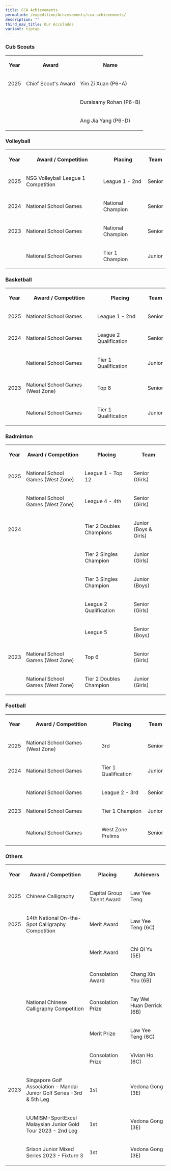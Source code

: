 ```yaml
---
title: CCA Achievements
permalink: /expedition/Achievements/cca-achievements/
description: ""
third_nav_title: Our Accolades
variant: tiptap
---
```

<h3>Cub Scouts</h3>
<table style="minWidth: 75px">
<colgroup>
<col>
<col>
<col>
</colgroup>
<tbody>
<tr>
<th rowspan="1" colspan="1">
<p>Year</p>
</th>
<th rowspan="1" colspan="1">
<p>Award</p>
</th>
<th rowspan="1" colspan="1">
<p>Name</p>
</th>
</tr>
<tr>
<td rowspan="1" colspan="1">
<p>2025</p>
</td>
<td rowspan="1" colspan="1">
<p>Chief Scout's Award</p>
</td>
<td rowspan="1" colspan="1">
<p>Yim Zi Xuan (P6-A)</p>
</td>
</tr>
<tr>
<td rowspan="1" colspan="1">
<p></p>
</td>
<td rowspan="1" colspan="1">
<p></p>
</td>
<td rowspan="1" colspan="1">
<p>Duraisamy Rohan (P6-B)</p>
</td>
</tr>
<tr>
<td rowspan="1" colspan="1">
<p></p>
</td>
<td rowspan="1" colspan="1">
<p></p>
</td>
<td rowspan="1" colspan="1">
<p>Ang Jia Yang (P6-D)</p>
</td>
</tr>
</tbody>
</table>
<h3>Volleyball</h3>
<table style="minWidth: 100px">
<colgroup>
<col>
<col>
<col>
<col>
</colgroup>
<tbody>
<tr>
<th rowspan="1" colspan="1">
<p>Year</p>
</th>
<th rowspan="1" colspan="1">
<p>Award / Competition</p>
</th>
<th rowspan="1" colspan="1">
<p>Placing</p>
</th>
<th rowspan="1" colspan="1">
<p>Team</p>
</th>
</tr>
<tr>
<td rowspan="1" colspan="1">
<p>2025</p>
</td>
<td rowspan="1" colspan="1">
<p>NSG Volleyball League 1 Competition</p>
</td>
<td rowspan="1" colspan="1">
<p>League 1 - 2nd</p>
</td>
<td rowspan="1" colspan="1">
<p>Senior</p>
</td>
</tr>
<tr>
<td rowspan="1" colspan="1">
<p>2024</p>
</td>
<td rowspan="1" colspan="1">
<p>National School Games</p>
</td>
<td rowspan="1" colspan="1">
<p>National Champion</p>
</td>
<td rowspan="1" colspan="1">
<p>Senior</p>
</td>
</tr>
<tr>
<td rowspan="1" colspan="1">
<p>2023</p>
</td>
<td rowspan="1" colspan="1">
<p>National School Games</p>
</td>
<td rowspan="1" colspan="1">
<p>National Champion</p>
</td>
<td rowspan="1" colspan="1">
<p>Senior</p>
</td>
</tr>
<tr>
<td rowspan="1" colspan="1">
<p></p>
</td>
<td rowspan="1" colspan="1">
<p>National School Games</p>
</td>
<td rowspan="1" colspan="1">
<p>Tier 1 Champion</p>
</td>
<td rowspan="1" colspan="1">
<p>Junior</p>
</td>
</tr>
</tbody>
</table>
<h3>Basketball</h3>
<table style="minWidth: 100px">
<colgroup>
<col>
<col>
<col>
<col>
</colgroup>
<tbody>
<tr>
<th rowspan="1" colspan="1">
<p>Year</p>
</th>
<th rowspan="1" colspan="1">
<p>Award / Competition</p>
</th>
<th rowspan="1" colspan="1">
<p>Placing</p>
</th>
<th rowspan="1" colspan="1">
<p>Team</p>
</th>
</tr>
<tr>
<td rowspan="1" colspan="1">
<p>2025</p>
</td>
<td rowspan="1" colspan="1">
<p>National School Games</p>
</td>
<td rowspan="1" colspan="1">
<p>League 1 - 2nd</p>
</td>
<td rowspan="1" colspan="1">
<p>Senior</p>
</td>
</tr>
<tr>
<td rowspan="1" colspan="1">
<p>2024</p>
</td>
<td rowspan="1" colspan="1">
<p>National School Games</p>
</td>
<td rowspan="1" colspan="1">
<p>League 2 Qualification</p>
</td>
<td rowspan="1" colspan="1">
<p>Senior</p>
</td>
</tr>
<tr>
<td rowspan="1" colspan="1">
<p></p>
</td>
<td rowspan="1" colspan="1">
<p>National School Games</p>
</td>
<td rowspan="1" colspan="1">
<p>Tier 1 Qualification</p>
</td>
<td rowspan="1" colspan="1">
<p>Junior</p>
</td>
</tr>
<tr>
<td rowspan="1" colspan="1">
<p>2023</p>
</td>
<td rowspan="1" colspan="1">
<p>National School Games (West Zone)</p>
</td>
<td rowspan="1" colspan="1">
<p>Top 8</p>
</td>
<td rowspan="1" colspan="1">
<p>Senior</p>
</td>
</tr>
<tr>
<td rowspan="1" colspan="1">
<p></p>
</td>
<td rowspan="1" colspan="1">
<p>National School Games</p>
</td>
<td rowspan="1" colspan="1">
<p>Tier 1 Qualification</p>
</td>
<td rowspan="1" colspan="1">
<p>Junior</p>
</td>
</tr>
</tbody>
</table>
<h3>Badminton</h3>
<table style="minWidth: 100px">
<colgroup>
<col>
<col>
<col>
<col>
</colgroup>
<tbody>
<tr>
<th rowspan="1" colspan="1">
<p>Year</p>
</th>
<th rowspan="1" colspan="1">
<p>Award / Competition</p>
</th>
<th rowspan="1" colspan="1">
<p>Placing</p>
</th>
<th rowspan="1" colspan="1">
<p>Team</p>
</th>
</tr>
<tr>
<td rowspan="1" colspan="1">
<p>2025</p>
</td>
<td rowspan="1" colspan="1">
<p>National School Games (West Zone)</p>
</td>
<td rowspan="1" colspan="1">
<p>League 1 - Top 12</p>
</td>
<td rowspan="1" colspan="1">
<p>Senior (Girls)</p>
</td>
</tr>
<tr>
<td rowspan="1" colspan="1">
<p></p>
</td>
<td rowspan="1" colspan="1">
<p>National School Games (West Zone)</p>
</td>
<td rowspan="1" colspan="1">
<p>League 4 - 4th</p>
</td>
<td rowspan="1" colspan="1">
<p>Senior (Girls)</p>
</td>
</tr>
<tr>
<td rowspan="1" colspan="1">
<p>2024</p>
</td>
<td rowspan="1" colspan="1">
<p></p>
</td>
<td rowspan="1" colspan="1">
<p>Tier 2 Doubles Champions</p>
</td>
<td rowspan="1" colspan="1">
<p>Junior (Boys &amp; Girls)</p>
</td>
</tr>
<tr>
<td rowspan="1" colspan="1">
<p></p>
</td>
<td rowspan="1" colspan="1">
<p></p>
</td>
<td rowspan="1" colspan="1">
<p>Tier 2 Singles Champion</p>
</td>
<td rowspan="1" colspan="1">
<p>Junior (Girls)</p>
</td>
</tr>
<tr>
<td rowspan="1" colspan="1">
<p></p>
</td>
<td rowspan="1" colspan="1">
<p></p>
</td>
<td rowspan="1" colspan="1">
<p>Tier 3 Singles Champion</p>
</td>
<td rowspan="1" colspan="1">
<p>Junior (Boys)</p>
</td>
</tr>
<tr>
<td rowspan="1" colspan="1">
<p></p>
</td>
<td rowspan="1" colspan="1">
<p></p>
</td>
<td rowspan="1" colspan="1">
<p>League 2 Qualification</p>
</td>
<td rowspan="1" colspan="1">
<p>Senior (Girls)</p>
</td>
</tr>
<tr>
<td rowspan="1" colspan="1">
<p></p>
</td>
<td rowspan="1" colspan="1">
<p></p>
</td>
<td rowspan="1" colspan="1">
<p>League 5</p>
</td>
<td rowspan="1" colspan="1">
<p>Senior (Boys)</p>
</td>
</tr>
<tr>
<td rowspan="1" colspan="1">
<p>2023</p>
</td>
<td rowspan="1" colspan="1">
<p>National School Games (West Zone)</p>
</td>
<td rowspan="1" colspan="1">
<p>Top 6</p>
</td>
<td rowspan="1" colspan="1">
<p>Senior (Girls)</p>
</td>
</tr>
<tr>
<td rowspan="1" colspan="1">
<p></p>
</td>
<td rowspan="1" colspan="1">
<p>National School Games (West Zone)</p>
</td>
<td rowspan="1" colspan="1">
<p>Tier 2 Doubles Champion</p>
</td>
<td rowspan="1" colspan="1">
<p>Junior (Girls)</p>
</td>
</tr>
</tbody>
</table>
<h3>Football</h3>
<table style="minWidth: 100px">
<colgroup>
<col>
<col>
<col>
<col>
</colgroup>
<tbody>
<tr>
<th rowspan="1" colspan="1">
<p>Year</p>
</th>
<th rowspan="1" colspan="1">
<p>Award / Competition</p>
</th>
<th rowspan="1" colspan="1">
<p>Placing</p>
</th>
<th rowspan="1" colspan="1">
<p>Team</p>
</th>
</tr>
<tr>
<td rowspan="1" colspan="1">
<p>2025</p>
</td>
<td rowspan="1" colspan="1">
<p>National School Games (West Zone)</p>
</td>
<td rowspan="1" colspan="1">
<p>3rd</p>
</td>
<td rowspan="1" colspan="1">
<p>Senior</p>
</td>
</tr>
<tr>
<td rowspan="1" colspan="1">
<p>2024</p>
</td>
<td rowspan="1" colspan="1">
<p>National School Games</p>
</td>
<td rowspan="1" colspan="1">
<p>Tier 1 Qualification</p>
</td>
<td rowspan="1" colspan="1">
<p>Junior</p>
</td>
</tr>
<tr>
<td rowspan="1" colspan="1">
<p></p>
</td>
<td rowspan="1" colspan="1">
<p>National School Games</p>
</td>
<td rowspan="1" colspan="1">
<p>League 2 - 3rd</p>
</td>
<td rowspan="1" colspan="1">
<p>Senior</p>
</td>
</tr>
<tr>
<td rowspan="1" colspan="1">
<p>2023</p>
</td>
<td rowspan="1" colspan="1">
<p>National School Games</p>
</td>
<td rowspan="1" colspan="1">
<p>Tier 1 Champion</p>
</td>
<td rowspan="1" colspan="1">
<p>Junior</p>
</td>
</tr>
<tr>
<td rowspan="1" colspan="1">
<p></p>
</td>
<td rowspan="1" colspan="1">
<p>National School Games</p>
</td>
<td rowspan="1" colspan="1">
<p>West Zone Prelims</p>
</td>
<td rowspan="1" colspan="1">
<p>Senior</p>
</td>
</tr>
</tbody>
</table>
<h3>Others</h3>
<table style="minWidth: 100px">
<colgroup>
<col>
<col>
<col>
<col>
</colgroup>
<tbody>
<tr>
<th rowspan="1" colspan="1">
<p>Year</p>
</th>
<th rowspan="1" colspan="1">
<p>Award / Competition</p>
</th>
<th rowspan="1" colspan="1">
<p>Placing</p>
</th>
<th rowspan="1" colspan="1">
<p>Achievers</p>
</th>
</tr>
<tr>
<td rowspan="1" colspan="1">
<p>2025</p>
</td>
<td rowspan="1" colspan="1">
<p>Chinese Calligraphy</p>
</td>
<td rowspan="1" colspan="1">
<p>Capital Group Talent Award</p>
</td>
<td rowspan="1" colspan="1">
<p>Law Yee Teng</p>
</td>
</tr>
<tr>
<td rowspan="1" colspan="1">
<p>2025</p>
</td>
<td rowspan="1" colspan="1">
<p>14th National On-the-Spot Calligraphy Competition</p>
</td>
<td rowspan="1" colspan="1">
<p>Merit Award</p>
</td>
<td rowspan="1" colspan="1">
<p>Law Yee Teng (6C)</p>
</td>
</tr>
<tr>
<td rowspan="1" colspan="1">
<p></p>
</td>
<td rowspan="1" colspan="1">
<p></p>
</td>
<td rowspan="1" colspan="1">
<p>Merit Award</p>
</td>
<td rowspan="1" colspan="1">
<p>Chi Qi Yu (5E)</p>
</td>
</tr>
<tr>
<td rowspan="1" colspan="1">
<p></p>
</td>
<td rowspan="1" colspan="1">
<p></p>
</td>
<td rowspan="1" colspan="1">
<p>Consolation Award</p>
</td>
<td rowspan="1" colspan="1">
<p>Chang Xin You (6B)</p>
</td>
</tr>
<tr>
<td rowspan="1" colspan="1">
<p></p>
</td>
<td rowspan="1" colspan="1">
<p>National Chinese Calligraphy Competition</p>
</td>
<td rowspan="1" colspan="1">
<p>Consolation Prize</p>
</td>
<td rowspan="1" colspan="1">
<p>Tay Wei Huan Derrick (6B)</p>
</td>
</tr>
<tr>
<td rowspan="1" colspan="1">
<p></p>
</td>
<td rowspan="1" colspan="1">
<p></p>
</td>
<td rowspan="1" colspan="1">
<p>Merit Prize</p>
</td>
<td rowspan="1" colspan="1">
<p>Law Yee Teng (6C)</p>
</td>
</tr>
<tr>
<td rowspan="1" colspan="1">
<p></p>
</td>
<td rowspan="1" colspan="1">
<p></p>
</td>
<td rowspan="1" colspan="1">
<p>Consolation Prize</p>
</td>
<td rowspan="1" colspan="1">
<p>Vivian Ho (6C)</p>
</td>
</tr>
<tr>
<td rowspan="1" colspan="1">
<p>2023</p>
</td>
<td rowspan="1" colspan="1">
<p>Singapore Golf Association - Mandai Junior Golf Series -3rd &amp; 5th
Leg</p>
</td>
<td rowspan="1" colspan="1">
<p>1st</p>
</td>
<td rowspan="1" colspan="1">
<p>Vedona Gong (3E)</p>
</td>
</tr>
<tr>
<td rowspan="1" colspan="1">
<p></p>
</td>
<td rowspan="1" colspan="1">
<p>UUMISM-SportExcel Malaysian Junior Gold Tour 2023 - 2nd Leg</p>
</td>
<td rowspan="1" colspan="1">
<p>1st</p>
</td>
<td rowspan="1" colspan="1">
<p>Vedona Gong (3E)</p>
</td>
</tr>
<tr>
<td rowspan="1" colspan="1">
<p></p>
</td>
<td rowspan="1" colspan="1">
<p>Srixon Junior Mixed Series 2023 - Fixture 3</p>
</td>
<td rowspan="1" colspan="1">
<p>1st</p>
</td>
<td rowspan="1" colspan="1">
<p>Vedona Gong (3E)</p>
</td>
</tr>
</tbody>
</table>
<p></p>